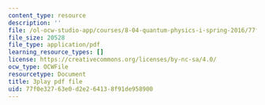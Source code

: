 ```yaml
---
content_type: resource
description: ''
file: /ol-ocw-studio-app/courses/8-04-quantum-physics-i-spring-2016/77f0e32763e0d2e264138f91de958900_Cb_3sOYLjUI.pdf
file_size: 20528
file_type: application/pdf
learning_resource_types: []
license: https://creativecommons.org/licenses/by-nc-sa/4.0/
ocw_type: OCWFile
resourcetype: Document
title: 3play pdf file
uid: 77f0e327-63e0-d2e2-6413-8f91de958900
---
```

